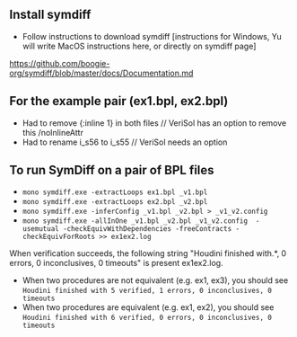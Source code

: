 ## Install symdiff
* Follow instructions to download symdiff [instructions for Windows, Yu will write MacOS instructions here, or directly on symdiff page]

 https://github.com/boogie-org/symdiff/blob/master/docs/Documentation.md
 

## For the example pair (ex1.bpl, ex2.bpl)
  - Had to remove {:inline 1} in both files // VeriSol has an option to remove this /noInlineAttr
  - Had to rename i_s56 to i_s55                   // VeriSol needs an option


## To run SymDiff on a pair of BPL files

* `mono symdiff.exe -extractLoops ex1.bpl _v1.bpl`
* `mono symdiff.exe -extractLoops ex2.bpl _v2.bpl`
* `mono symdiff.exe -inferConfig _v1.bpl _v2.bpl > _v1_v2.config`
* `mono symdiff.exe -allInOne _v1.bpl _v2.bpl _v1_v2.config  -usemutual -checkEquivWithDependencies -freeContracts -checkEquivForRoots >> ex1ex2.log`

When verification succeeds, the following string "Houdini finished with.*, 0 errors, 0 inconclusives, 0 timeouts" is present ex1ex2.log. 
   *  When two procedures are not equivalent (e.g. ex1, ex3), you should see `Houdini finished with 5 verified, 1 errors, 0 inconclusives, 0 timeouts`
   *  When two procedures are equivalent (e.g. ex1, ex2), you should see `Houdini finished with 6 verified, 0 errors, 0 inconclusives, 0 timeouts`
